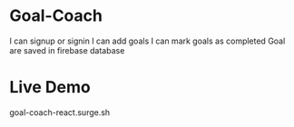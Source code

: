 # Goal-Coach
I can signup or signin
I can add goals
I can mark goals as completed
Goal are saved in firebase database

# Live Demo 
goal-coach-react.surge.sh

